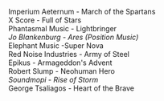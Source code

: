 Imperium Aeternum - March of the Spartans<br/>X Score - Full of Stars<br/>Phantasmal Music - Lightbringer<br/>*Jo Blankenburg - Ares (Position Music)*<br/>Elephant Music -Super Nova<br/>Red Noise Industries - Army of Steel<br/>Epikus - Armageddon's Advent<br/>Robert Slump - Neohuman Hero<br/>*Soundmopi - Rise of Storm*<br/>George Tsaliagos - Heart of the Brave
